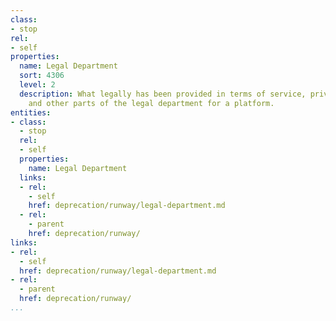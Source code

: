 ```yaml
---
class:
- stop
rel:
- self
properties:
  name: Legal Department
  sort: 4306
  level: 2
  description: What legally has been provided in terms of service, privacy policy,
    and other parts of the legal department for a platform.
entities:
- class:
  - stop
  rel:
  - self
  properties:
    name: Legal Department
  links:
  - rel:
    - self
    href: deprecation/runway/legal-department.md
  - rel:
    - parent
    href: deprecation/runway/
links:
- rel:
  - self
  href: deprecation/runway/legal-department.md
- rel:
  - parent
  href: deprecation/runway/
...
```

